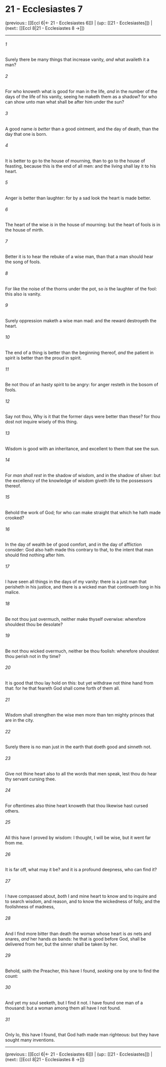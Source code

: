 # 21 - Ecclesiastes 7

(previous:: [[Eccl 6|← 21 - Ecclesiastes 6]]) | (up:: [[21 - Ecclesiastes]]) | (next:: [[Eccl 8|21 - Ecclesiastes 8 →]])

***


###### 1 
Surely there be many things that increase vanity, _and_ what availeth it a man? 

###### 2 
For who knoweth what is good for man in the life, _and_ in the number of the days of the life of his vanity, seeing he maketh them as a shadow? for who can show unto man what shall be after him under the sun? 

###### 3 
A good name _is better_ than a good ointment, and the day of death, than the day that one is born. 

###### 4 
It is better to go to the house of mourning, than to go to the house of feasting, because this is the end of all men: and the living shall lay it to his heart. 

###### 5 
Anger is better than laughter: for by a sad look the heart is made better. 

###### 6 
The heart of the wise _is_ in the house of mourning: but the heart of fools _is_ in the house of mirth. 

###### 7 
Better it is to hear the rebuke of a wise man, than that a man should hear the song of fools. 

###### 8 
For like the noise of the thorns under the pot, so _is_ the laughter of the fool: this also is vanity. 

###### 9 
Surely oppression maketh a wise man mad: and the reward destroyeth the heart. 

###### 10 
The end of a thing is better than the beginning thereof, _and_ the patient in spirit is better than the proud in spirit. 

###### 11 
Be not thou of an hasty spirit to be angry: for anger resteth in the bosom of fools. 

###### 12 
Say not thou, Why is it that the former days were better than these? for thou dost not inquire wisely of this thing. 

###### 13 
Wisdom is good with an inheritance, and excellent to them that see the sun. 

###### 14 
For _man shall rest_ in the shadow of wisdom, and in the shadow of silver: but the excellency of the knowledge of wisdom giveth life to the possessors thereof. 

###### 15 
Behold the work of God; for who can make straight that which he hath made crooked? 

###### 16 
In the day of wealth be of good comfort, and in the day of affliction consider: God also hath made this contrary to that, to the intent that man should find nothing after him. 

###### 17 
I have seen all things in the days of my vanity: there is a just man that perisheth in his justice, and there is a wicked man that continueth long in his malice. 

###### 18 
Be not thou just overmuch, neither make thyself overwise: wherefore shouldest thou be desolate? 

###### 19 
Be not thou wicked overmuch, neither be thou foolish: wherefore shouldest thou perish not in thy time? 

###### 20 
It is good that thou lay hold on this: but yet withdraw not thine hand from that: for he that feareth God shall come forth of them all. 

###### 21 
Wisdom shall strengthen the wise men more than ten mighty princes that are in the city. 

###### 22 
Surely there is no man just in the earth that doeth good and sinneth not. 

###### 23 
Give not thine heart also to all the words that men speak, lest thou do hear thy servant cursing thee. 

###### 24 
For oftentimes also thine heart knoweth that thou likewise hast cursed others. 

###### 25 
All this have I proved by wisdom: I thought, I will be wise, but it went far from me. 

###### 26 
It is far off, what may it be? and it is a profound deepness, who can find it? 

###### 27 
I have compassed about, _both_ I and mine heart to know and to inquire and to search wisdom, and reason, and to know the wickedness of folly, and the foolishness of madness, 

###### 28 
And I find more bitter than death the woman whose heart is _as_ nets and snares, _and_ her hands _as_ bands: he that is good before God, shall be delivered from her, but the sinner shall be taken by her. 

###### 29 
Behold, saith the Preacher, this have I found, _seeking_ one by one to find the count: 

###### 30 
And yet my soul seeketh, but I find it not. I have found one man of a thousand: but a woman among them all have I not found. 

###### 31 
Only lo, this have I found, that God hath made man righteous: but they have sought many inventions.

***

(previous:: [[Eccl 6|← 21 - Ecclesiastes 6]]) | (up:: [[21 - Ecclesiastes]]) | (next:: [[Eccl 8|21 - Ecclesiastes 8 →]])
